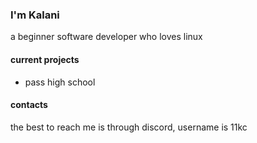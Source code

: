 ### I'm Kalani
a beginner software developer who loves linux

#### current projects
- pass high school
#### contacts
the best to reach me is through discord, username is 11kc
